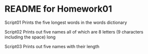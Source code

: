 # README for Homework01

Script01 Prints the five longest words in the words dictionary

Script02 Prints out five names all of which are 8 letters (9 characters including the space) long

Script03 Prints out five names with their length